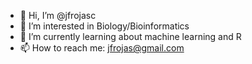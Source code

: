 - 👋 Hi, I’m @jfrojasc
- 👀 I’m interested in Biology/Bioinformatics
- 🌱 I’m currently learning about machine learning and R
- 📫 How to reach me: jfrojas@gmail.com
